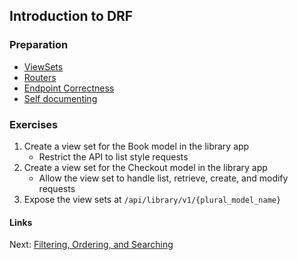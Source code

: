 ## Introduction to DRF

### Preparation
- [ViewSets](http://www.django-rest-framework.org/api-guide/viewsets/)
- [Routers](http://www.django-rest-framework.org/api-guide/routers/)
- [Endpoint Correctness](https://docs.google.com/a/mindmixer.com/presentation/d/1bdlV-7HVQaxLgceHDTNwWfNtpj8xm2sPDce9moytahw/edit#slide=id.p)
- [Self documenting](http://localhost:8080/api/v1/engagement)

### Exercises
1. Create a view set for the Book model in the library app
    - Restrict the API to list style requests
2. Create a view set for the Checkout model in the library app
    - Allow the view set to handle list, retrieve, create, and modify requests 
3. Expose the view sets at `/api/library/v1/{plural_model_name}`

#### Links
Next: [Filtering, Ordering, and Searching](../02-filtering/filtering.md)
